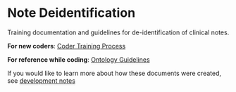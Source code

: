 # Note Deidentification 

Training documentation and guidelines for de-identification of clinical notes.

**For new coders**: [Coder Training Process](https://liascript.github.io/course/?https://raw.githubusercontent.com/arcus/note_deidentification/main/coder_training_procedure.md#1)

**For reference while coding**: [Ontology Guidelines](https://liascript.github.io/course/?https://raw.githubusercontent.com/arcus/note_deidentification/main/annotation_guidelines.md#1)

If you would like to learn more about how these documents were created, see [development notes](https://liascript.github.io/course/?https://raw.githubusercontent.com/arcus/note_deidentification/main/development_notes.md#1)